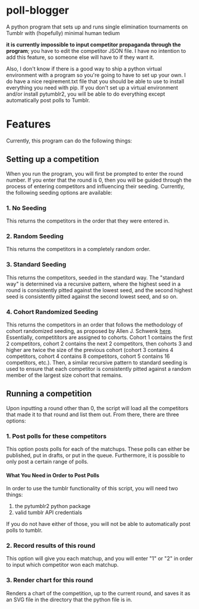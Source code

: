 # poll-blogger
A python program that sets up and runs single elimination tournaments on Tumblr with (hopefully) minimal human tedium

**it is currently impossible to input competitor propaganda through the program**; you have to edit the competitor JSON file. I have no intention to add this feature, so someone else will have to if they want it.

Also, I don't know if there is a good way to ship a python virtual environment with a program so you're going to have to set up your own. I do have a nice reqirement.txt file that you should be able to use to install everything you need with pip. If you don't set up a virtual environment and/or install pytumblr2, you will be able to do everything except automatically post polls to Tumblr.

# Features
Currently, this program can do the following things:
## Setting up a competition
When you run the program, you will first be prompted to enter the round number. If you enter that the round is 0, then you will be guided through the process of entering competitors and influencing their seeding. Currently, the following seeding options are available:
### 1. No Seeding
This returns the competitors in the order that they were entered in.
### 2. Random Seeding
This returns the competitors in a completely random order.
### 3. Standard Seeding
This returns the competitors, seeded in the standard way. The "standard way" is determined via a recursive pattern, where the highest seed in a round is consistently pitted against the lowest seed, and the second highest seed is consistently pitted against the second lowest seed, and so on.
### 4. Cohort Randomized Seeding
This returns the competitors in an order that follows the methodology of cohort randomized seeding, as proposed by Allen J. Schwenk [here](https://www.researchgate.net/publication/248422647_What_is_the_Correct_Way_to_Seed_a_Knockout_Tournament). Essentially, competititors are assigned to cohorts. Cohort 1 contains the first 2 competitors, cohort 2 contains the next 2 competitors, then cohorts 3 and higher are twice the size of the previous cohort (cohort 3 contains 4 competitors, cohort 4 contains 8 competitors, cohort 5 contains 16 competitors, etc.). Then, a similar recursive pattern to standard seeding is used to ensure that each competitor is consistently pitted against a random member of the largest size cohort that remains.
## Running a competition
Upon inputting a round other than 0, the script will load all the competitors that made it to that round and list them out. From there, there are three options:
### 1. Post polls for these competitors
This option posts polls for each of the matchups. These polls can either be published, put in drafts, or put in the queue. Furthermore, it is possible to only post a certain range of polls.
#### What You Need in Order to Post Polls
In order to use the tumblr functionality of this script, you will need two things:
1. the pytumblr2 python package
2. valid tumblr API credentials

If you do not have either of those, you will not be able to automatically post polls to tumblr.
### 2. Record results of this round
This option will give you each matchup, and you will enter "1" or "2" in order to input which competitor won each matchup.
### 3. Render chart for this round
Renders a chart of the competition, up to the current round, and saves it as an SVG file in the directory that the python file is in.
